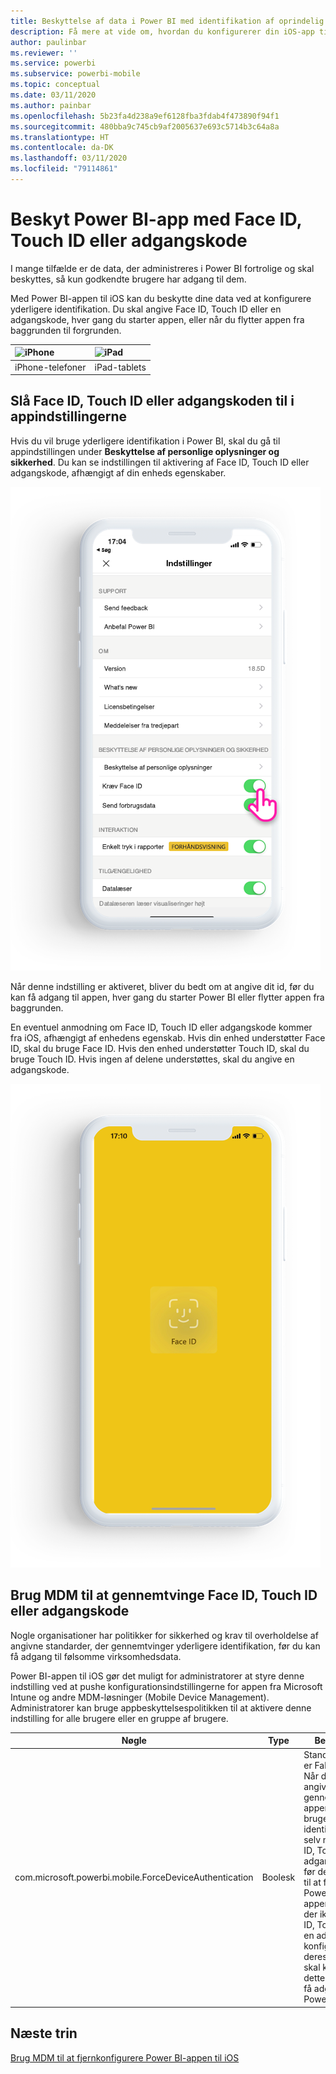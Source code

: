 ```yaml
---
title: Beskyttelse af data i Power BI med identifikation af oprindelig enhed
description: Få mere at vide om, hvordan du konfigurerer din iOS-app til at kræve yderligere identifikation, før du kan få adgang til dine data i Power BI
author: paulinbar
ms.reviewer: ''
ms.service: powerbi
ms.subservice: powerbi-mobile
ms.topic: conceptual
ms.date: 03/11/2020
ms.author: painbar
ms.openlocfilehash: 5b23fa4d238a9ef6128fba3fdab4f473890f94f1
ms.sourcegitcommit: 480bba9c745cb9af2005637e693c5714b3c64a8a
ms.translationtype: HT
ms.contentlocale: da-DK
ms.lasthandoff: 03/11/2020
ms.locfileid: "79114861"
---
```

# <a name="protect-power-bi-app-with-face-id-touch-id-or-passcode"></a>Beskyt Power BI-app med Face ID, Touch ID eller adgangskode 

I mange tilfælde er de data, der administreres i Power BI fortrolige og skal beskyttes, så kun godkendte brugere har adgang til dem. 

Med Power BI-appen til iOS kan du beskytte dine data ved at konfigurere yderligere identifikation. Du skal angive Face ID, Touch ID eller en adgangskode, hver gang du starter appen, eller når du flytter appen fra baggrunden til forgrunden.

| ![iPhone](./media/tutorial-mobile-apps-ios-qna/iphone-logo-50-px.png) | ![iPad](./media/tutorial-mobile-apps-ios-qna/ipad-logo-50-px.png) |
|:--- |:--- |
| iPhone-telefoner |iPad-tablets |

## <a name="turn-on-face-id-touch-id-or-passcode-in-app-setting"></a>Slå Face ID, Touch ID eller adgangskoden til i appindstillingerne

Hvis du vil bruge yderligere identifikation i Power BI, skal du gå til appindstillingen under **Beskyttelse af personlige oplysninger og sikkerhed**. Du kan se indstillingen til aktivering af Face ID, Touch ID eller adgangskode, afhængigt af din enheds egenskaber.

![Indstillingssiden for Power BI-appen til iOS](./media/mobile-ios-native-secure-access/mobile-ios-native-secured-setting.png)

Når denne indstilling er aktiveret, bliver du bedt om at angive dit id, før du kan få adgang til appen, hver gang du starter Power BI eller flytter appen fra baggrunden. 

En eventuel anmodning om Face ID, Touch ID eller adgangskode kommer fra iOS, afhængigt af enhedens egenskab. Hvis din enhed understøtter Face ID, skal du bruge Face ID. Hvis den enhed understøtter Touch ID, skal du bruge Touch ID. Hvis ingen af delene understøttes, skal du angive en adgangskode.

![iOS Face ID i Power BI](./media/mobile-ios-native-secure-access/mobile-ios-native-secured-faceid.png)

## <a name="use-mdm-to-enforce-face-id-touch-id-or-passcode"></a>Brug MDM til at gennemtvinge Face ID, Touch ID eller adgangskode

Nogle organisationer har politikker for sikkerhed og krav til overholdelse af angivne standarder, der gennemtvinger yderligere identifikation, før du kan få adgang til følsomme virksomhedsdata. 

Power BI-appen til iOS gør det muligt for administratorer at styre denne indstilling ved at pushe konfigurationsindstillingerne for appen fra Microsoft Intune og andre MDM-løsninger (Mobile Device Management). Administratorer kan bruge appbeskyttelsespolitikken til at aktivere denne indstilling for alle brugere eller en gruppe af brugere.

|Nøgle  |Type  |Beskrivelse  |
|---------|---------|---------|
| com.microsoft.powerbi.mobile.ForceDeviceAuthentication | Boolesk | Standardværdien er False. <br>Når den er angivet til True, gennemtvinger appen, at brugerne skal identificere sig selv med Face ID, Touch ID eller adgangskode, før de er i stand til at få vist alle Power BI-data i appen. Brugere, der ikke har Face ID, Touch ID eller en adgangskode konfigureret på deres enhed, skal konfigurere dette, før de kan få adgang til Power BI.  |

## <a name="next-steps"></a>Næste trin

[Brug MDM til at fjernkonfigurere Power BI-appen til iOS](mobile-app-configuration.md)
